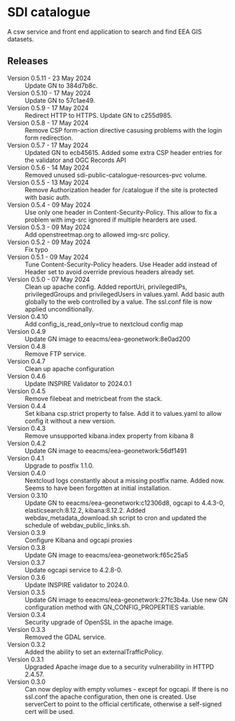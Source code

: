 # SDI catalogue

A csw service and front end application to search and find EEA GIS datasets.

## Releases

<dl>
  <dt>Version 0.5.11 - 23 May 2024</dt>
  <dd>Update GN to 384d7b8c.</dd>

  <dt>Version 0.5.10 - 17 May 2024</dt>
  <dd>Update GN to 57c1ae49.</dd>

  <dt>Version 0.5.9 - 17 May 2024</dt>
  <dd>Redirect HTTP to HTTPS. Update GN to c255d985.</dd>

  <dt>Version 0.5.8 - 17 May 2024</dt>
  <dd>Remove CSP form-action directive casusing problems with the login form redirection.</dd>

  <dt>Version 0.5.7 - 17 May 2024</dt>
  <dd>Updated GN to ecb45615. Added some extra CSP header entries for the validator and OGC Records API</dd>

  <dt>Version 0.5.6 - 14 May 2024</dt>
  <dd>Removed unused sdi-public-catalogue-resources-pvc volume.</dd>

  <dt>Version 0.5.5 - 13 May 2024</dt>
  <dd>Remove Authorization header for /catalogue if the site is protected with basic auth.</dd>

  <dt>Version 0.5.4 - 09 May 2024</dt>
  <dd>Use only one header in Content-Security-Policy. This allow to fix a problem with img-src ignored if
  multiple hearders are used.</dd>

  <dt>Version 0.5.3 - 09 May 2024</dt>
  <dd>Add openstreetmap.org to allowed img-src policy.</dd>

  <dt>Version 0.5.2 - 09 May 2024</dt>
  <dd>Fix typo</dd>

  <dt>Version 0.5.1 - 09 May 2024</dt>
  <dd>Tune Content-Security-Policy headers. Use Header add instead of Header set to avoid
  override previous headers already set.
  </dd>

  <dt>Version 0.5.0 - 07 May 2024</dt>
  <dd>Clean up apache config.
    Added reportUri, privilegedIPs, privilegedGroups and privilegedUsers in values.yaml.
    Add basic auth globally to the web controlled by a value.
    The ssl.conf file is now applied unconditionally.
  </dd>

  <dt>Version 0.4.10</dt>
  <dd>Add config_is_read_only=true to nextcloud config map</dd>

  <dt>Version 0.4.9</dt>
  <dd>Update GN image to eeacms/eea-geonetwork:8e0ad200</dd>
  
  <dt>Version 0.4.8</dt>
  <dd>Remove FTP service.</dd>

  <dt>Version 0.4.7</dt>
  <dd>Clean up apache configuration</dd>

  <dt>Version 0.4.6</dt>
  <dd>Update INSPIRE Validator to 2024.0.1</dd>

  <dt>Version 0.4.5</dt>
  <dd>Remove filebeat and metricbeat from the stack.</dd>

  <dt>Version 0.4.4</dt>
  <dd>Set kibana csp.strict property to false. Add it to values.yaml to allow config it without a new version.</dd>

  <dt>Version 0.4.3</dt>
  <dd>Remove unsupported kibana.index property from kibana 8</dd>

  <dt>Version 0.4.2</dt>
  <dd>Update GN image to eeacms/eea-geonetwork:56df1491</dd>

  <dt>Version 0.4.1</dt>
  <dd>Upgrade to postfix 1.1.0.</dd>

  <dt>Version 0.4.0</dt>
  <dd>Nextcloud logs constantly about a missing postfix name. Added now.
      Seems to have been forgotten at initial installation.</dd>

  <dt>Version 0.3.10</dt>
  <dd>Update GN to eeacms/eea-geonetwork:c12306d8, ogcapi to 4.4.3-0, elasticsearch:8.12.2, kibana:8.12.2.
  Added webdav_metadata_download.sh script to cron and updated the schedule of webdav_public_links.sh.
  </dd>

  <dt>Version 0.3.9</dt>
  <dd>Configure Kibana and ogcapi proxies</dd>

  <dt>Version 0.3.8</dt>
  <dd>Update GN image to eeacms/eea-geonetwork:f65c25a5</dd>

  <dt>Version 0.3.7</dt>
  <dd>Update ogcapi service to 4.2.8-0.</dd>

  <dt>Version 0.3.6</dt>
  <dd>Update INSPIRE validator to 2024.0.</dd>
  
  <dt>Version 0.3.5</dt>
  <dd>
    Update GN image to eeacms/eea-geonetwork:27fc3b4a.
    Use new GN configuration method with GN_CONFIG_PROPERTIES variable.
  </dd>

  <dt>Version 0.3.4</dt>
  <dd>Security upgrade of OpenSSL in the apache image.</dd>

  <dt>Version 0.3.3</dt>
  <dd>Removed the GDAL service.</dd>

  <dt>Version 0.3.2</dt>
  <dd>Added the ability to set an externalTrafficPolicy.</dd>

  <dt>Version 0.3.1</dt>
  <dd>Upgraded Apache image due to a security vulnerability in HTTPD 2.4.57.</dd>

  <dt>Version 0.3.0</dt>
  <dd>Can now deploy with empty volumes - except for ogcapi.
  If there is no ssl.conf the apache configuration, then one is created.
  Use serverCert to point to the official certificate, otherwise a self-signed cert will be used.</dd>

</dl>

